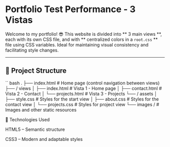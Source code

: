 # Portfolio Test Performance - 3 Vistas


Welcome to my portfolio! 😎 This website is divided into ** 3 main views **, each with its own CSS file, and with ** centralized colors in a `root.css` ** file using CSS variables. Ideal for maintaining visual consistency and facilitating style changes.

---

## 📁 Project Structure

`` bash
.
├── index.html # Home page (control navigation between views)
├── / views
│ ├── index.html # Vista 1 - Home page
│ ├── contact.html # Vista 2 - Contact
│ └── projects.html # Vista 3 - Projects
└── / assets
  │ ├── style.css # Styles for the start view
  │ ├── about.css # Styles for the contact view
  │ └── projects.css # Styles for project view
    └── images / # Images and other static resources

🎯 Technologies Used

HTML5 – Semantic structure

CSS3 – Modern and adaptable styles

